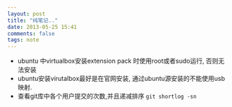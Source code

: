 ```yaml
---
layout: post
title: "纯笔记.."
date: 2013-05-25 15:41
comments: false
tags: note
---
```


+ ubuntu 中virtualbox安装extension pack 时使用root或者sudo运行, 否则无法安装
+ ubuntu安装virutalbox最好是在官网安装, 通过ubuntu源安装的不能使用usb映射.
+ 查看git库中各个用户提交的次数,并且递减排序 `git shortlog -sn`
